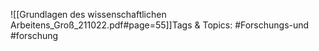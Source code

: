 
![[Grundlagen des wissenschaftlichen Arbeitens_Groß_211022.pdf#page=55]]Tags & Topics:
   #Forschungs-und
   #forschung